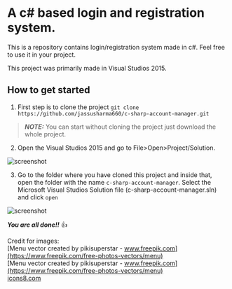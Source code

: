 # A c\# based login and registration system.
This is a repository contains login/registration system made in c#. 
Feel free to use it in your project.

This project was primarily made in Visual Studios 2015.

## How to get started
1. First step is to clone the project
```git clone https://github.com/jassusharma660/c-sharp-account-manager.git```

>**_NOTE:_** You can start without cloning the project just download the whole project.


2. Open the Visual Studios 2015 and go to File>Open>Project/Solution.

![screenshot](https://raw.githubusercontent.com/jassusharma660/c-sharp-account-manager/master/guide/step2.png)

3. Go to the folder where you have cloned this project and inside that, open the folder with the name ```c-sharp-account-manager```.
Select the Microsoft Visual Studios Solution file (c-sharp-account-manager.sln) and click ```open```

![screenshot](https://raw.githubusercontent.com/jassusharma660/c-sharp-account-manager/master/guide/step3.png)

***You are all done!!*** :+1:

Credit for images:  
[Menu vector created by pikisuperstar - www.freepik.com](https://www.freepik.com/free-photos-vectors/menu)  
[Menu vector created by pikisuperstar - www.freepik.com](https://www.freepik.com/free-photos-vectors/menu)  
[icons8.com](https://icons8.com/)
